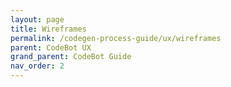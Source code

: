 ```yaml
---
layout: page
title: Wireframes
permalink: /codegen-process-guide/ux/wireframes
parent: CodeBot UX
grand_parent: CodeBot Guide
nav_order: 2
---
```


